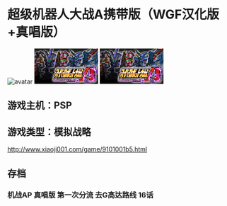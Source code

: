 # 超级机器人大战A携带版（WGF汉化版+真唱版）
![avatar](http://img.xiaoji001.com//files/9101001/8a5f6f8a604596cf5ab9da5b43cc6efd.jpg)
![github](https://github.com/CTLifeHand/games-repo/blob/master/iOS/PSP/SAVEDATA/ULJS00143000/ICON0.PNG)
![github-raw](https://github.com/CTLifeHand/games-repo/raw/master/iOS/PSP/SAVEDATA/ULJS00143000/ICON0.PNG)

## 游戏主机：PSP
## 游戏类型：模拟战略

http://www.xiaoji001.com/game/9101001b5.html


## 存档
### 机战AP 真唱版 第一次分流 去G高达路线 16话

